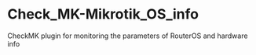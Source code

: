 # Check_MK-Mikrotik_OS_info
CheckMK plugin for monitoring the parameters of RouterOS and hardware info
